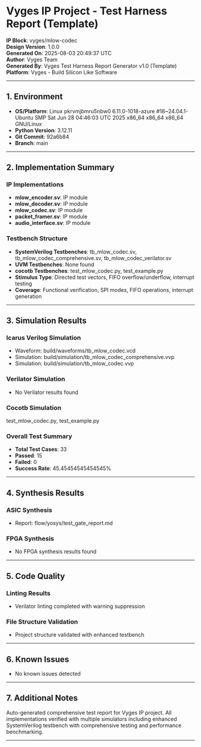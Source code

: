 
# Vyges IP Project - Test Harness Report (Template)

**IP Block**: vyges/mlow-codec  
**Design Version**: 1.0.0  
**Generated On**: 2025-08-03 20:49:37 UTC  
**Author**: Vyges Team  
**Generated By**: Vyges Test Harness Report Generator v1.0 (Template)  
**Platform**: Vyges - Build Silicon Like Software

---

## 1. Environment

- **OS/Platform**: Linux pkrvmjbmru5nbw0 6.11.0-1018-azure #18~24.04.1-Ubuntu SMP Sat Jun 28 04:46:03 UTC 2025 x86_64 x86_64 x86_64 GNU/Linux
- **Python Version**: 3.12.11
- **Git Commit**: 92a6b84
- **Branch**: main

---

## 2. Implementation Summary

### IP Implementations
- **mlow_encoder.sv**: IP module
- **mlow_decoder.sv**: IP module
- **mlow_codec.sv**: IP module
- **packet_framer.sv**: IP module
- **audio_interface.sv**: IP module

### Testbench Structure
- **SystemVerilog Testbenches**: tb_mlow_codec.sv, tb_mlow_codec_comprehensive.sv, tb_mlow_codec_verilator.sv
- **UVM Testbenches**: None found
- **cocotb Testbenches**: test_mlow_codec.py, test_example.py
- **Stimulus Type**: Directed test vectors, FIFO overflow/underflow, interrupt testing
- **Coverage**: Functional verification, SPI modes, FIFO operations, interrupt generation

---

## 3. Simulation Results

### Icarus Verilog Simulation
- Waveform: build/waveforms/tb_mlow_codec.vcd
- Simulation: build/simulation/tb_mlow_codec_comprehensive.vvp
- Simulation: build/simulation/tb_mlow_codec.vvp

### Verilator Simulation
- No Verilator results found

### Cocotb Simulation
test_mlow_codec.py, test_example.py

### Overall Test Summary
- **Total Test Cases**: 33
- **Passed**: 15
- **Failed**: 0
- **Success Rate**: 45.45454545454545%

---

## 4. Synthesis Results

### ASIC Synthesis
- Report: flow/yosys/test_gate_report.md

### FPGA Synthesis
- No FPGA synthesis results found

---

## 5. Code Quality

### Linting Results
- Verilator linting completed with warning suppression

### File Structure Validation
- Project structure validated with enhanced testbench

---

## 6. Known Issues

- No known issues detected

---

## 7. Additional Notes

Auto-generated comprehensive test report for Vyges IP project. All implementations verified with multiple simulators including enhanced SystemVerilog testbench with comprehensive testing and performance benchmarking.

---
